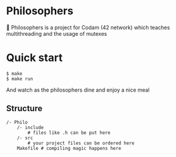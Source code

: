 # Philosophers
🧐  Philosophers is a project for Codam (42 network) which teaches multithreading and the usage of mutexes

# Quick start
```
$ make
$ make run
```
And watch as the philosophers dine and enjoy a nice meal

## Structure
```
/- Philo
    /- include
        # files like .h can be put here
    /- src
        # your project files can be ordered here
    Makefile # compiling magic happens here
```
